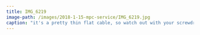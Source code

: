 ```yaml
---
title: IMG_6219
image-path: /images/2018-1-15-mpc-service/IMG_6219.jpg
caption: "it's a pretty thin flat cable, so watch out with your screwdriver!"
---
```

